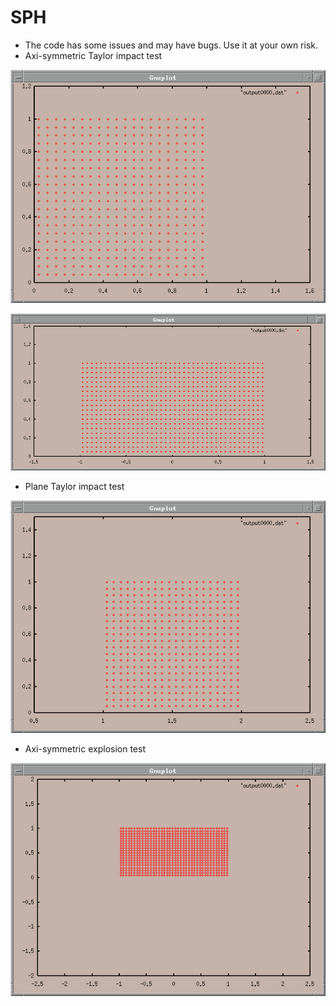 # SPH
- The code has some issues and may have bugs. Use it at your own risk.
- Axi-symmetric Taylor impact test

![taylor_ax](https://github.com/hpjeonGIT/SPH/blob/master/ani_cylin.gif)

![taylor_ax2](https://github.com/hpjeonGIT/SPH/blob/master/ani_sphax.gif)

- Plane Taylor impact test

![taylor_p](https://github.com/hpjeonGIT/SPH/blob/master/ani_ring.gif)

- Axi-symmetric explosion test

![explsn](https://github.com/hpjeonGIT/SPH/blob/master/ani_sphax_he.gif)
